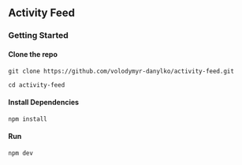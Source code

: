 ## Activity Feed

### Getting Started

#### Clone the repo

```
git clone https://github.com/volodymyr-danylko/activity-feed.git
```

```
cd activity-feed

```

#### Install Dependencies

```
npm install
```

#### Run

```
npm dev
```
